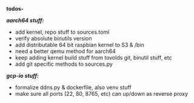 
**todos-**
    
        
***aarch64 stuff:***      
-  add kernel, repo stuff to sources.toml
-  verify absolute binutils version  
-  add distributable 64 bit raspbian kernel to S3 & /bin
-  need a better qemu method for aarch64
-  keep adding kernel build stuff from tovolds git, binutil stuff, etc
-  add git specific methods to sources.py

    
***gcp-io stuff:***
-  formalize ddns.py & dockerfile, also venv stuff 
-  make sure all ports (22, 80, 8765, etc) can up/down as reverse proxy 
